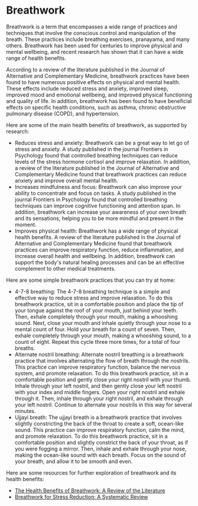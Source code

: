 # Breathwork

Breathwork is a term that encompasses a wide range of practices and techniques that involve the conscious control and manipulation of the breath. These practices include breathing exercises, pranayama, and many others. Breathwork has been used for centuries to improve physical and mental wellbeing, and recent research has shown that it can have a wide range of health benefits.

According to a review of the literature published in the Journal of Alternative and Complementary Medicine, breathwork practices have been found to have numerous positive effects on physical and mental health. These effects include reduced stress and anxiety, improved sleep, improved mood and emotional wellbeing, and improved physical functioning and quality of life. In addition, breathwork has been found to have beneficial effects on specific health conditions, such as asthma, chronic obstructive pulmonary disease (COPD), and hypertension.

Here are some of the main health benefits of breathwork, as supported by research:

* Reduces stress and anxiety: Breathwork can be a great way to let go of stress and anxiety. A study published in the journal Frontiers in Psychology found that controlled breathing techniques can reduce levels of the stress hormone cortisol and improve relaxation. In addition, a review of the literature published in the Journal of Alternative and Complementary Medicine found that breathwork practices can reduce anxiety and improve overall mental health.
* Increases mindfulness and focus: Breathwork can also improve your ability to concentrate and focus on tasks. A study published in the journal Frontiers in Psychology found that controlled breathing techniques can improve cognitive functioning and attention span. In addition, breathwork can increase your awareness of your own breath and its sensations, helping you to be more mindful and present in the moment.
* Improves physical health: Breathwork has a wide range of physical health benefits. A review of the literature published in the Journal of Alternative and Complementary Medicine found that breathwork practices can improve respiratory function, reduce inflammation, and increase overall health and wellbeing. In addition, breathwork can support the body's natural healing processes and can be an effective complement to other medical treatments.

Here are some simple breathwork practices that you can try at home:

* 4-7-8 breathing: The 4-7-8 breathing technique is a simple and effective way to reduce stress and improve relaxation. To do this breathwork practice, sit in a comfortable position and place the tip of your tongue against the roof of your mouth, just behind your teeth. Then, exhale completely through your mouth, making a whooshing sound. Next, close your mouth and inhale quietly through your nose to a mental count of four. Hold your breath for a count of seven. Then, exhale completely through your mouth, making a whooshing sound, to a count of eight. Repeat this cycle three more times, for a total of four breaths.
* Alternate nostril breathing: Alternate nostril breathing is a breathwork practice that involves alternating the flow of breath through the nostrils. This practice can improve respiratory function, balance the nervous system, and promote relaxation. To do this breathwork practice, sit in a comfortable position and gently close your right nostril with your thumb. Inhale through your left nostril, and then gently close your left nostril with your index and middle fingers. Open your right nostril and exhale through it. Then, inhale through your right nostril, and exhale through your left nostril. Continue to alternate your nostrils in this way for several minutes.
* Ujjayi breath: The ujjayi breath is a breathwork practice that involves slightly constricting the back of the throat to create a soft, ocean-like sound. This practice can improve respiratory function, calm the mind, and promote relaxation. To do this breathwork practice, sit in a comfortable position and slightly constrict the back of your throat, as if you were fogging a mirror. Then, inhale and exhale through your nose, making the ocean-like sound with each breath. Focus on the sound of your breath, and allow it to be smooth and even.

Here are some resources for further exploration of breathwork and its health benefits:

* [The Health Benefits of Breathwork: A Review of the Literature](https://www.ncbi.nlm.nih.gov/pmc/articles/PMC5966111/)
* [Breathwork for Stress Reduction: A Systematic Review](https://www.ncbi.nlm.nih.gov/pmc/articles/PMC6522156/)
